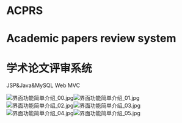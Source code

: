 # ACPRS
# Academic papers review system
# 学术论文评审系统
JSP&Java&MySQL Web MVC

![界面功能简单介绍_00.jpg](https://cdn.nlark.com/yuque/0/2020/jpeg/631670/1606035693573-df806c1a-f7a1-4019-8afc-2e43efe96c18.jpeg#align=left&display=inline&height=6336&margin=%5Bobject%20Object%5D&name=%E7%95%8C%E9%9D%A2%E5%8A%9F%E8%83%BD%E7%AE%80%E5%8D%95%E4%BB%8B%E7%BB%8D_00.jpg&originHeight=6336&originWidth=4896&size=826431&status=done&style=none&width=4896)![界面功能简单介绍_01.jpg](https://cdn.nlark.com/yuque/0/2020/jpeg/631670/1606035695171-97383700-4449-47ec-8af4-14208f6208b7.jpeg#align=left&display=inline&height=6336&margin=%5Bobject%20Object%5D&name=%E7%95%8C%E9%9D%A2%E5%8A%9F%E8%83%BD%E7%AE%80%E5%8D%95%E4%BB%8B%E7%BB%8D_01.jpg&originHeight=6336&originWidth=4896&size=1004047&status=done&style=none&width=4896)![界面功能简单介绍_02.jpg](https://cdn.nlark.com/yuque/0/2020/jpeg/631670/1606035696643-65c1142e-29ae-4da1-af89-39eeabf95ca6.jpeg#align=left&display=inline&height=6336&margin=%5Bobject%20Object%5D&name=%E7%95%8C%E9%9D%A2%E5%8A%9F%E8%83%BD%E7%AE%80%E5%8D%95%E4%BB%8B%E7%BB%8D_02.jpg&originHeight=6336&originWidth=4896&size=766486&status=done&style=none&width=4896)![界面功能简单介绍_03.jpg](https://cdn.nlark.com/yuque/0/2020/jpeg/631670/1606035698294-4b7a1cf4-f34b-4c8b-974c-c51eabe77292.jpeg#align=left&display=inline&height=6336&margin=%5Bobject%20Object%5D&name=%E7%95%8C%E9%9D%A2%E5%8A%9F%E8%83%BD%E7%AE%80%E5%8D%95%E4%BB%8B%E7%BB%8D_03.jpg&originHeight=6336&originWidth=4896&size=763672&status=done&style=none&width=4896)![界面功能简单介绍_04.jpg](https://cdn.nlark.com/yuque/0/2020/jpeg/631670/1606035699729-5ed83046-56b5-47ac-852b-bc8741868194.jpeg#align=left&display=inline&height=6336&margin=%5Bobject%20Object%5D&name=%E7%95%8C%E9%9D%A2%E5%8A%9F%E8%83%BD%E7%AE%80%E5%8D%95%E4%BB%8B%E7%BB%8D_04.jpg&originHeight=6336&originWidth=4896&size=819419&status=done&style=none&width=4896)![界面功能简单介绍_05.jpg](https://cdn.nlark.com/yuque/0/2020/jpeg/631670/1606035702447-39ccbe79-280e-4b51-baa4-b3a99b70e4e4.jpeg#align=left&display=inline&height=6336&margin=%5Bobject%20Object%5D&name=%E7%95%8C%E9%9D%A2%E5%8A%9F%E8%83%BD%E7%AE%80%E5%8D%95%E4%BB%8B%E7%BB%8D_05.jpg&originHeight=6336&originWidth=4896&size=873452&status=done&style=none&width=4896)
